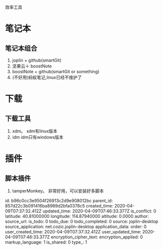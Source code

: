 效率工具

# 笔记本
## 笔记本组合
1. joplin + github(smartGit)
2. 坚果云＋ boostNote
3. boostNote + github(smartGit or something)
4. (不好用)蚂蚁笔记,linux已经不维护了

# 下载
## 下载工具
1. xdm。 xdm有linux版本
2. idm   idm只有windows版本

# 插件
## 脚本插件
1. tamperMonkey。 非常好用，可以安装好多脚本


id: b96c0cc3e9504f26913c2d9e908012bc
parent_id: 857d22c3b091416ba8989d2bfa0378c5
created_time: 2020-04-09T07:37:32.412Z
updated_time: 2020-04-09T07:46:33.377Z
is_conflict: 0
latitude: 40.81000000
longitude: 114.87940000
altitude: 0.0000
author: 
source_url: 
is_todo: 0
todo_due: 0
todo_completed: 0
source: joplin-desktop
source_application: net.cozic.joplin-desktop
application_data: 
order: 0
user_created_time: 2020-04-09T07:37:32.412Z
user_updated_time: 2020-04-09T07:46:33.377Z
encryption_cipher_text: 
encryption_applied: 0
markup_language: 1
is_shared: 0
type_: 1